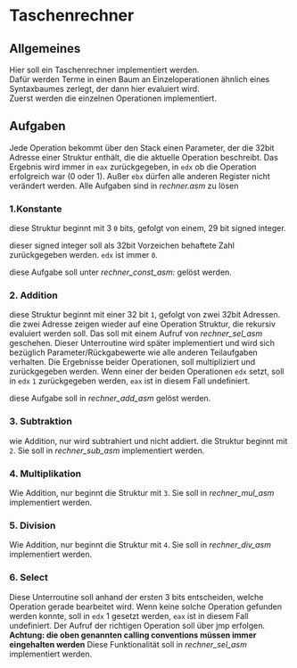 # Taschenrechner

## Allgemeines

Hier soll ein Taschenrechner implementiert werden.  
Dafür werden Terme in einen Baum an Einzeloperationen ähnlich eines Syntaxbaumes zerlegt, der dann hier evaluiert wird.  
Zuerst werden die einzelnen Operationen implementiert.

## Aufgaben
Jede Operation bekommt über den Stack einen Parameter, der die 32bit Adresse einer Struktur enthält, die die aktuelle Operation beschreibt.
Das Ergebnis wird immer in `eax` zurückgegeben, in `edx` ob die Operation erfolgreich war (0 oder 1).
Außer `ebx` dürfen alle anderen Register nicht verändert werden.
Alle Aufgaben sind in *rechner.asm* zu lösen

### 1.Konstante

diese Struktur beginnt mit 3 `0` bits, gefolgt von einem, 29 bit signed integer.

dieser signed integer soll als 32bit Vorzeichen behaftete Zahl zurückgegeben werden.
`edx` ist immer `0`.

diese Aufgabe soll unter *rechner_const_asm:* gelöst werden.

### 2. Addition

diese Struktur beginnt mit einer 32 bit `1`, gefolgt von zwei 32bit Adressen.
die zwei Adresse zeigen wieder auf eine Operation Struktur, die rekursiv evaluiert werden soll.
Das soll mit einem Aufruf von *rechner_sel_asm* geschehen.
Dieser Unterroutine wird später implementiert und wird sich bezüglich Parameter/Rückgabewerte wie alle anderen Teilaufgaben verhalten.
Die Ergebnisse beider Operationen, soll multipliziert und zurückgegeben werden.
Wenn einer der beiden Operationen `edx` setzt, soll in `edx` `1` zurückgegeben werden, `eax` ist in diesem Fall undefiniert.

diese Aufgabe soll in *rechner_add_asm* gelöst werden.

### 3. Subtraktion

wie Addition, nur wird subtrahiert und nicht addiert.
die Struktur beginnt mit `2`.
Sie soll in *rechner_sub_asm* implementiert werden.

### 4. Multiplikation

Wie Addition, nur beginnt die Struktur mit `3`.
Sie soll in *rechner_mul_asm* implementiert werden.

### 5. Division

Wie Addition, nur beginnt die Struktur mit `4`.
Sie soll in *rechner_div_asm* implementiert werden.

### 6. Select

Diese Unterroutine soll anhand der ersten 3 bits entscheiden, welche Operation gerade bearbeitet wird.
Wenn keine solche Operation gefunden werden konnte, soll in `edx` 1 gesetzt werden, `eax` ist in diesem Fall undefiniert.
Der Aufruf der richtigen Operation soll über jmp erfolgen.
**Achtung: die oben genannten calling conventions müssen immer eingehalten werden**
Diese Funktionalität soll in *rechner_sel_asm* implementiert werden.
